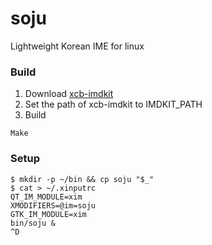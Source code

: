# soju
Lightweight Korean IME for linux

### Build
1. Download [xcb-imdkit](https://github.com/wengxt/xcb-imdkit)
1. Set the path of xcb-imdkit to IMDKIT_PATH
1. Build
```
Make
```

### Setup
```
$ mkdir -p ~/bin && cp soju "$_"
$ cat > ~/.xinputrc
QT_IM_MODULE=xim
XMODIFIERS=@im=soju
GTK_IM_MODULE=xim
bin/soju &
^D
```
